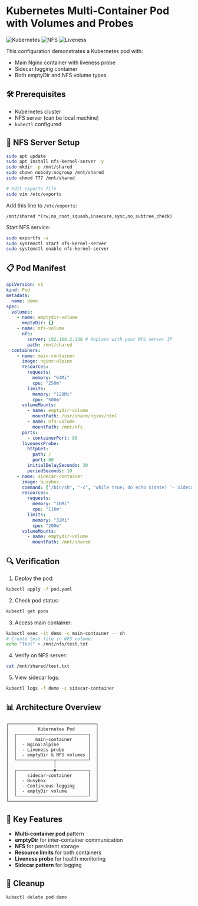 
# Kubernetes Multi-Container Pod with Volumes and Probes

![Kubernetes](https://img.shields.io/badge/Kubernetes-Pod-blue)
![NFS](https://img.shields.io/badge/Storage-NFS%20%26%20emptyDir-orange)
![Liveness](https://img.shields.io/badge/Probes-Liveness%20%26%20Logging-green)

This configuration demonstrates a Kubernetes pod with:
- Main Nginx container with liveness probe
- Sidecar logging container
- Both emptyDir and NFS volume types

## 🛠️ Prerequisites

- Kubernetes cluster
- NFS server (can be local machine)
- `kubectl` configured

## 🚀 NFS Server Setup

```bash
sudo apt update
sudo apt install nfs-kernel-server -y
sudo mkdir -p /mnt/shared
sudo chown nobody:nogroup /mnt/shared
sudo chmod 777 /mnt/shared

# Edit exports file
sudo vim /etc/exports
```

Add this line to `/etc/exports`:
```
/mnt/shared *(rw,no_root_squash,insecure,sync,no_subtree_check)
```

Start NFS service:
```bash
sudo exportfs -a
sudo systemctl start nfs-kernel-server
sudo systemctl enable nfs-kernel-server
```

## 📋 Pod Manifest

```yaml
apiVersion: v1
kind: Pod
metadata:
  name: demo
spec:
  volumes:
    - name: emptydir-volume
      emptyDir: {}
    - name: nfs-volume
      nfs:
        server: 192.168.2.138 # Replace with your NFS server IP
        path: /mnt/shared
  containers:
    - name: main-container
      image: nginx:alpine
      resources:
        requests:
          memory: "64Mi"
          cpu: "250m"
        limits:
          memory: "128Mi"
          cpu: "500m"
      volumeMounts:
        - name: emptydir-volume
          mountPath: /usr/share/nginx/html
        - name: nfs-volume
          mountPath: /mnt/nfs
      ports:
        - containerPort: 80
      livenessProbe:
        httpGet:
          path: /
          port: 80
        initialDelaySeconds: 30
        periodSeconds: 10
    - name: sidecar-container
      image: busybox
      command: ["/bin/sh", "-c", "while true; do echo $(date) '- Sidecar Logging'; sleep 5; done"]
      resources:
        requests:
          memory: "16Mi"
          cpu: "110m"
        limits:
          memory: "32Mi"
          cpu: "200m"
      volumeMounts:
        - name: emptydir-volume
          mountPath: /mnt/shared
```

## 🔍 Verification

1. Deploy the pod:
```bash
kubectl apply -f pod.yaml
```

2. Check pod status:
```bash
kubectl get pods
```

3. Access main container:
```bash
kubectl exec -it demo -c main-container -- sh
# Create test file in NFS volume:
echo "Test" > /mnt/nfs/test.txt
```

4. Verify on NFS server:
```bash
cat /mnt/shared/test.txt
```

5. View sidecar logs:
```bash
kubectl logs -f demo -c sidecar-container
```

## 📊 Architecture Overview

```
┌─────────────────────────────────┐
│           Kubernetes Pod        │
│  ┌───────────────────────────┐  │
│  │       main-container      │  │
│  │  - Nginx:alpine           │  │
│  │  - Liveness probe         │  │
│  │  - emptyDir & NFS volumes │  │
│  └──────────────┬────────────┘  │
│                 │               │
│  ┌──────────────▼────────────┐  │
│  │    sidecar-container      │  │
│  │  - Busybox                │  │
│  │  - Continuous logging     │  │
│  │  - emptyDir volume        │  │
│  └───────────────────────────┘  │
└─────────────────────────────────┘
```

## 🧠 Key Features

- **Multi-container pod** pattern
- **emptyDir** for inter-container communication
- **NFS** for persistent storage
- **Resource limits** for both containers
- **Liveness probe** for health monitoring
- **Sidecar pattern** for logging

## 🚨 Cleanup

```bash
kubectl delete pod demo
```
